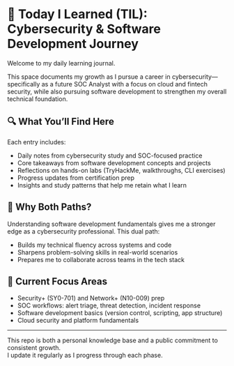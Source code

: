 # 📘 Today I Learned (TIL): Cybersecurity & Software Development Journey

Welcome to my daily learning journal.

This space documents my growth as I pursue a career in cybersecurity—specifically as a future SOC Analyst with a focus on cloud and fintech security, while also pursuing software development to strengthen my overall technical foundation.

## 🔍 What You’ll Find Here

Each entry includes:
- Daily notes from cybersecurity study and SOC-focused practice
- Core takeaways from software development concepts and projects
- Reflections on hands-on labs (TryHackMe, walkthroughs, CLI exercises)
- Progress updates from certification prep 
- Insights and study patterns that help me retain what I learn

## 🧱 Why Both Paths?

Understanding software development fundamentals gives me a stronger edge as a cybersecurity professional. This dual path:
- Builds my technical fluency across systems and code
- Sharpens problem-solving skills in real-world scenarios
- Prepares me to collaborate across teams in the tech stack

## 📌 Current Focus Areas

- Security+ (SY0-701) and Network+ (N10-009) prep  
- SOC workflows: alert triage, threat detection, incident response  
- Software development basics (version control, scripting, app structure)  
- Cloud security and platform fundamentals

---

This repo is both a personal knowledge base and a public commitment to consistent growth.  
I update it regularly as I progress through each phase.

